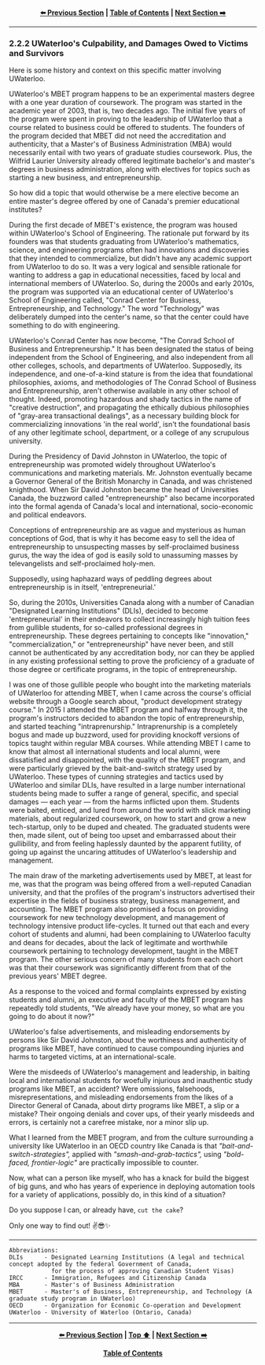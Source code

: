 <div align="center">
  
  **[:arrow_left: Previous Section][Prev] | [Table of Contents][TOC] | [Next Section :arrow_right:][Next]**
  
  [Prev]: ./02-2-1.md
  [Next]: ./02-2-3.md
  [TOC]: ./README.md#table-of-contents
  
</div>

---

### 2.2.2 UWaterloo's Culpability, and Damages Owed to Victims and Survivors

Here is some history and context on this specific matter involving UWaterloo. 

UWaterloo's MBET program happens to be an experimental masters degree with a one year duration of coursework. The program was started in the academic year of 2003, that is, two decades ago. The initial five years of the program were spent in proving to the leadership of UWaterloo that a course related to business could be offered to students. The founders of the program decided that MBET did not need the accreditation and authenticity, that a Master's of Business Administration (MBA) would necessarily entail with two years of graduate studies coursework. Plus, the Wilfrid Laurier University already offered legitimate bachelor's and master's degrees in business administration, along with electives for topics such as starting a new business, and entrepreneurship.  

So how did a topic that would otherwise be a mere elective become an entire master's degree offered by one of Canada's premier educational institutes? 

During the first decade of MBET's existence, the program was housed within UWaterloo's School of Engineering. The rationale put forward by its founders was that students graduating from UWaterloo's mathematics, science, and engineering programs often had innovations and discoveries that they intended to commercialize, but didn't have any academic support from UWaterloo to do so. It was a very logical and sensible rationale for wanting to address a gap in educational necessities, faced by local and international members of UWaterloo. So, during the 2000s and early 2010s, the program was supported via an educational center of UWaterloo's School of Engineering called, "Conrad Center for Business, Entrepreneurship, and Technology." The word "Technology" was deliberately dumped into the center's name, so that the center could have something to do with engineering. 

UWaterloo's Conrad Center has now become, "The Conrad School of Business and Entrepreneurship." It has been designated the status of being independent from the School of Engineering, and also independent from all other colleges, schools, and departments of UWaterloo. Supposedly, its independence, and one-of-a-kind stature is from the idea that foundational philosophies, axioms, and methodologies of The Conrad School of Business and Entrepreneurship, aren't otherwise available in any other school of thought. Indeed, promoting hazardous and shady tactics in the name of "creative destruction", and propagating the ethically dubious philosophies of "gray-area transactional dealings", as a necessary building block for commercializing innovations 'in the real world', isn't the foundational basis of any other legitimate school, department, or a college of any scrupulous university. 

During the Presidency of David Johnston in UWaterloo, the topic of entrepreneurship was promoted widely throughout UWaterloo's communications and marketing materials. Mr. Johnston eventually became a Governor General of the British Monarchy in Canada, and was christened knighthood. When Sir David Johnston became the head of Universities Canada, the buzzword called "entrepreneurship" also became incorporated into the formal agenda of Canada's local and international, socio-economic and political endeavors. 

Conceptions of entrepreneurship are as vague and mysterious as human conceptions of God, that is why it has become easy to sell the idea of entrepreneurship to unsuspecting masses by self-proclaimed business gurus, the way the idea of god is easily sold to unassuming masses by televangelists and self-proclaimed holy-men.  

Supposedly, using haphazard ways of peddling degrees about entrepreneurship is in itself, 'entrepreneurial.'

So, during the 2010s, Universities Canada along with a number of Canadian "Designated Learning Institutions" (DLIs), decided to become 'entrepreneurial' in their endeavors to collect increasingly high tuition fees from gullible students, for so-called professional degrees in entrepreneurship. These degrees pertaining to concepts like "innovation," "commercialization," or "entrepreneurship" have never been, and still cannot be authenticated by any accreditation body, nor can they be applied in any existing professional setting to prove the proficiency of a graduate of those degree or certificate programs, in the topic of entrepreneurship. 

I was one of those gullible people who bought into the marketing materials of UWaterloo for attending MBET, when I came across the course's official website through a Google search about, "product development strategy course." In 2015 I attended the MBET program and halfway through it, the program's instructors decided to abandon the topic of entrepreneurship, and started teaching "intraprenurship." Intraprenurship is a completely bogus and made up buzzword, used for providing knockoff versions of topics taught within regular MBA courses. While attending MBET I came to know that almost all international students and local alumni, were dissatisfied and disappointed, with the quality of the MBET program, and were particularly grieved by the bait-and-switch strategy used by UWaterloo. These types of cunning strategies and tactics used by UWaterloo and similar DLIs, have resulted in a large number international students being made to suffer a range of general, specific, and special damages — each year — from the harms inflicted upon them. Students were baited, enticed, and lured from around the world with slick marketing materials, about regularized coursework, on how to start and grow a new tech-startup, only to be duped and cheated. The graduated students were then, made silent, out of being too upset and embarrassed about their gullibility, and from feeling haplessly daunted by the apparent futility, of going up against the uncaring attitudes of UWaterloo's leadership and management. 

The main draw of the marketing advertisements used by MBET, at least for me, was that the program was being offered from a well-reputed Canadian university, and that the profiles of the program's instructors advertised their expertise in the fields of business strategy, business management, and accounting. The MBET program also promised a focus on providing coursework for new technology development, and management of technology intensive product life-cycles. It turned out that each and every cohort of students and alumni, had been complaining to UWaterloo faculty and deans for decades, about the lack of legitimate and worthwhile coursework pertaining to technology development, taught in the MBET program. The other serious concern of many students from each cohort was that their coursework was significantly different from that of the previous years' MBET degree.   

As a response to the voiced and formal complaints expressed by existing students and alumni, an executive and faculty of the MBET program has repeatedly told students, "We already have your money, so what are you going to do about it now?"

UWaterloo's false advertisements, and misleading endorsements by persons like Sir David Johnston, about the worthiness and authenticity of programs like MBET, have continued to cause compounding injuries and harms to targeted victims, at an international-scale.

Were the misdeeds of UWaterloo's management and leadership, in baiting local and international students for woefully injurious and inauthentic study programs like MBET, an accident? Were omissions, falsehoods, misrepresentations, and misleading endorsements from the likes of a Director General of Canada, about dirty programs like MBET, a slip or a mistake? Their ongoing denials and cover ups, of their yearly misdeeds and errors, is certainly not a carefree mistake, nor a minor slip up. 

What I learned from the MBET program, and from the culture surrounding a university like UWaterloo in an OECD country like Canada is that *"bait-and-switch-strategies",* applied with *"smash-and-grab-tactics",* using *"bold-faced, frontier-logic"* are practically impossible to counter.  

Now, what can a person like myself, who has a knack for build the biggest of big guns, and who has years of experience in deploying automation tools for a variety of applications, possibly do, in this kind of a situation? 

Do you suppose I can, or already have, `cut the cake`?

Only one way to find out! :v::sunglasses::sparkles:

---

```
Abbreviations:
DLIs      - Designated Learning Institutions (A legal and technical concept adopted by the federal Government of Canada, 
            for the process of approving Canadian Student Visas) 
IRCC      - Immigration, Refugees and Citizenship Canada 
MBA       - Master's of Business Administration
MBET      - Master's of Business, Entrepreneurship, and Technology (A graduate study program in UWaterloo)
OECD      - Organization for Economic Co-operation and Development 
UWaterloo - University of Waterloo (Ontario, Canada)

```

---
<div align="center">
  
  **[:arrow_left: Previous Section][Prev] | [Top :arrow_up:][Top] | [Next Section :arrow_right:][Next]** 
  
  **[Table of Contents][TOC]**

  [Prev]: ./02-2-1.md
  [Top]: ./02-2-2.md#222-uwaterloos-culpability-and-damages-owed-to-victims-and-survivors
  [Next]: ./02-2-3.md
  [TOC]: ./README.md#table-of-contents
  
</div>